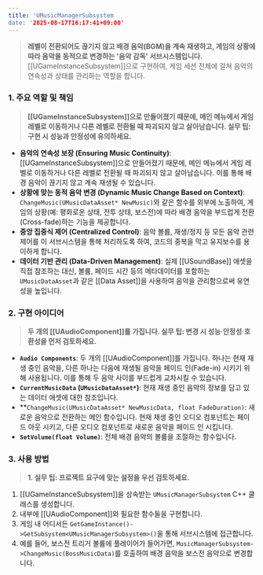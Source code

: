 ```yaml
---
title: 'UMusicManagerSubsystem
date: '2025-08-17T16:17:41+09:00'
---
```



> **레벨이 전환되어도 끊기지 않고 배경 음악(BGM)을 계속 재생하고, 게임의 상황에 따라 음악을 동적으로 변경하는 '음악 감독' 서브시스템입니다.** [[UGameInstanceSubsystem]]으로 구현하여, 게임 세션 전체에 걸쳐 음악의 연속성과 상태를 관리하는 역할을 합니다.

### **1. 주요 역할 및 책임**
> **[[UGameInstanceSubsystem]]으로 만들어졌기 때문에, 메인 메뉴에서 게임 레벨로 이동하거나 다른 레벨로 전환될 때 파괴되지 않고 살아남습니다. 실무 팁: 구현 시 성능과 안정성에 유의하세요.**
* **음악의 연속성 보장 (Ensuring Music Continuity)**:
	[[UGameInstanceSubsystem]]으로 만들어졌기 때문에, 메인 메뉴에서 게임 레벨로 이동하거나 다른 레벨로 전환될 때 파괴되지 않고 살아남습니다. 이를 통해 배경 음악이 끊기지 않고 계속 재생될 수 있습니다.
* **상황에 맞는 동적 음악 변경 (Dynamic Music Change Based on Context)**:
	`ChangeMusic(UMusicDataAsset* NewMusic)`와 같은 함수를 외부에 노출하여, 게임의 상황(예: 평화로운 상태, 전투 상태, 보스전)에 따라 배경 음악을 부드럽게 전환(Cross-fade)하는 기능을 제공합니다.
* **중앙 집중식 제어 (Centralized Control)**:
	음악 볼륨, 재생/정지 등 모든 음악 관련 제어를 이 서브시스템을 통해 처리하도록 하여, 코드의 중복을 막고 유지보수를 용이하게 합니다.
* **데이터 기반 관리 (Data-Driven Management)**:
	실제 [[USoundBase]] 애셋을 직접 참조하는 대신, 볼륨, 페이드 시간 등의 메타데이터를 포함하는 `UMusicDataAsset`과 같은 [[Data Asset]]을 사용하여 음악을 관리함으로써 유연성을 높입니다.

### **2. 구현 아이디어**
> **두 개의 [[UAudioComponent]]를 가집니다. 실무 팁: 변경 시 성능·안정성·호환성을 먼저 검토하세요.**
* **`Audio Components`**:
	두 개의 [[UAudioComponent]]를 가집니다. 하나는 현재 재생 중인 음악을, 다른 하나는 다음에 재생될 음악을 페이드 인(Fade-in) 시키기 위해 사용됩니다. 이를 통해 두 음악 사이를 부드럽게 교차시킬 수 있습니다.
* **`CurrentMusicData` (`UMusicDataAsset*`)**:
	현재 재생 중인 음악의 정보를 담고 있는 데이터 애셋에 대한 참조입니다.
* **`ChangeMusic(UMusicDataAsset* NewMusicData, float FadeDuration)`:
	새로운 음악으로 전환하는 메인 함수입니다. 현재 재생 중인 오디오 컴포넌트는 페이드 아웃 시키고, 다른 오디오 컴포넌트로 새로운 음악을 페이드 인 시킵니다.
* **`SetVolume(float Volume)`**:
	전체 배경 음악의 볼륨을 조절하는 함수입니다.

### **3. 사용 방법**
> **1. 실무 팁: 프로젝트 요구에 맞는 설정을 우선 검토하세요.**
1.  [[UGameInstanceSubsystem]]을 상속받는 `UMusicManagerSubsystem` C++ 클래스를 생성합니다.
2.  내부에 [[UAudioComponent]]와 필요한 함수들을 구현합니다.
3.  게임 내 어디서든 `GetGameInstance()->GetSubsystem<UMusicManagerSubsystem>()`을 통해 서브시스템에 접근합니다.
4.  예를 들어, 보스전 트리거 볼륨에 플레이어가 들어가면, `MusicManagerSubsystem->ChangeMusic(BossMusicData)`를 호출하여 배경 음악을 보스전 음악으로 변경합니다.